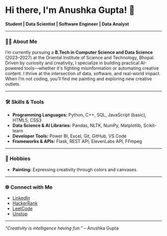 # Hi there, I'm Anushka Gupta! 👋

**Student | Data Scientist | Software Engineer | Data Analyst**

---

### 👩‍💻 About Me

I’m currently pursuing a **B.Tech in Computer Science and Data Science** (2023–2027) at the Oriental Institute of Science and Technology, Bhopal.  
Driven by curiosity and creativity, I specialize in building practical AI-powered tools—whether it's fighting misinformation or automating creative content. I thrive at the intersection of data, software, and real-world impact. When I’m not coding, you’ll find me painting and exploring new creative outlets.

---

### 🛠️ Skills & Tools

- **Programming Languages:** Python, C++, SQL, JavaScript (basic), HTML5, CSS3
- **Data Science & AI Libraries:** Pandas, NLTK, NumPy, Matplotlib, Scikit-learn
- **Developer Tools:** Power BI, Excel, Git, GitHub, VS Code
- **Frameworks & APIs:** Flask, REST API, ElevenLabs API, FFmpeg

---

### 🎨 Hobbies

- **Painting:** Expressing creativity through colors and canvases.

---

### 🌐 Connect with Me

- [LinkedIn](https://www.linkedin.com/in/anushka-gupta-bb0372328/)
- [HackerRank](https://www.hackerrank.com/profile/ag_5763076)
- [LeetCode](https://leetcode.com/u/anushkag_1_9/)
- [Unstop](https://unstop.com/u/anushgup85396)
---

*“Creativity is intelligence having fun.”* – Anushka Gupta
